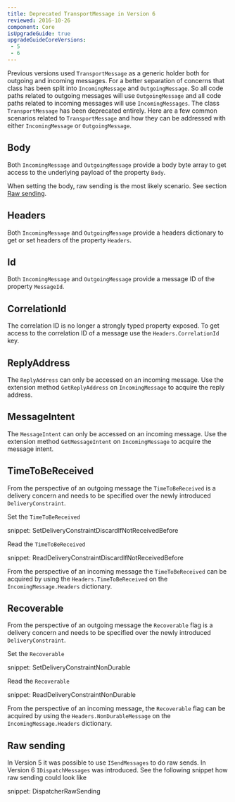 ```yaml
---
title: Deprecated TransportMessage in Version 6
reviewed: 2016-10-26
component: Core
isUpgradeGuide: true
upgradeGuideCoreVersions:
 - 5
 - 6
---
```


Previous versions used `TransportMessage` as a generic holder both for outgoing and incoming messages. For a better separation of concerns that class has been split into `IncomingMessage` and `OutgoingMessage`. So all code paths related to outgoing messages will use `OutgoingMessage` and all code paths related to incoming messages will use `IncomingMessages`. The class `TransportMessage` has been deprecated entirely. Here are a few common scenarios related to `TransportMessage` and how they can be addressed with either `IncomingMessage` or `OutgoingMessage`.


## Body

Both `IncomingMessage` and `OutgoingMessage` provide a body byte array to get access to the underlying payload of the property `Body`.

When setting the body, raw sending is the most likely scenario. See section [Raw sending](#raw-sending).


## Headers

Both `IncomingMessage` and `OutgoingMessage` provide a headers dictionary to get or set headers of the property `Headers`.


## Id

Both `IncomingMessage` and `OutgoingMessage` provide a message ID of the property `MessageId`.


## CorrelationId

The correlation ID is no longer a strongly typed property exposed. To get access to the correlation ID of a message use the `Headers.CorrelationId` key.


## ReplyAddress

The `ReplyAddress` can only be accessed on an incoming message. Use the extension method `GetReplyAddress` on `IncomingMessage` to acquire the reply address.


## MessageIntent

The `MessageIntent` can only be accessed on an incoming message. Use the extension method `GetMessageIntent` on `IncomingMessage` to acquire the message intent.


## TimeToBeReceived

From the perspective of an outgoing message the `TimeToBeReceived` is a delivery concern and needs to be specified over the newly introduced `DeliveryConstraint`.

Set the `TimeToBeReceived`

snippet: SetDeliveryConstraintDiscardIfNotReceivedBefore

Read the `TimeToBeReceived`

snippet: ReadDeliveryConstraintDiscardIfNotReceivedBefore

From the perspective of an incoming message the `TimeToBeReceived` can be acquired by using the `Headers.TimeToBeReceived` on the `IncomingMessage.Headers` dictionary.


## Recoverable

From the perspective of an outgoing message the `Recoverable` flag is a delivery concern and needs to be specified over the newly introduced `DeliveryConstraint`.

Set the `Recoverable`

snippet: SetDeliveryConstraintNonDurable

Read the `Recoverable`

snippet: ReadDeliveryConstraintNonDurable

From the perspective of an incoming message, the `Recoverable` flag can be acquired by using the `Headers.NonDurableMessage` on the `IncomingMessage.Headers` dictionary.


## Raw sending

In Version 5 it was possible  to use `ISendMessages` to do raw sends. In Version 6 `IDispatchMessages` was introduced. See the following snippet how raw sending could look like

snippet: DispatcherRawSending